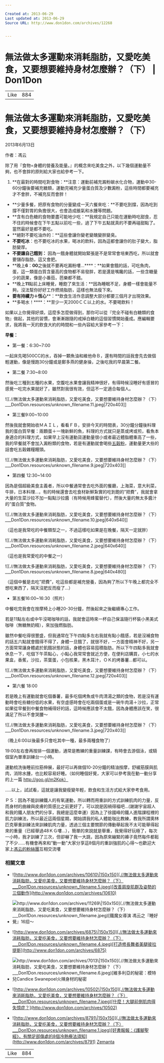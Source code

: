 ```yaml
---

Created at: 2013-06-29
Last updated at: 2013-06-29
Source URL: http://www.don1don.com/archives/12268


---
```


# 無法做太多運動來消耗脂肪，又愛吃美食，又要想要維持身材怎麼辦？（下） | Don1Don


   

|     |     |
| --- | --- |
| Like | 884 |

# 無法做太多運動來消耗脂肪，又愛吃美食，又要想要維持身材怎麼辦？（下）

2013年6月13日

作者：馮云

除了用『食物=身體的營養及能量。』的概念來吃美食之外，以下幾個運動量不夠，也不會胖的原則給大家也給參考一下。

1. **在最對的時間吃對食物：**注意：運動前補充澱粉碳水化合物，運動中30-60分鐘後要補充糖類，運動完補充少量蛋白質及少數澱粉，這些時間都要補充才不會胖，不補充反而會胖！

* **少量多餐，把原有食物的分量變成一天六餐來吃：**不要吃到撐，因為吃到撐不僅對胃的負擔很大，也會造成脹氣和水腫等問題。
* **含有白色糖的食物要盡可能地少吃：**我規定自己只能在運動時吃甜食，忍不住的時候會在下午五點以前吃一些，過了下午五點就真的不要再碰甜點了。當然最好是都不要吃。
* **絕對不要吃油炸的：**這些會讓你變老變醜變胖變臭。
* **不要吃冰**：也不要吃冰的水果，喝冰的飲料，因為這都會讓你的肚子變大，脂肪變厚。
* **不要讓自己餓到：** 因為一餓身體就開始緊張是不是常常會培東西吃，所以就會要儲存脂肪，這又會肥。
* **晚上****6****：****00****之後就不要再吃澱粉嘍…****：**如果會餓的話，可吃魚肉，蛋，這一類蛋白質含量高的食物都不易發胖，若是還是嘴饞的話，一些含糖量少的蔬果，像是小番茄，芭樂都不錯。
* **晚上****11****點前上床睡覺，睡飽了來生活：**因為睡眠不足，身體一樣會能量不夠，沒法幫你好好工作燃燒脂肪，這樣也無法瘦下來。
* **要有持續力＋恆心****：**飲食生活作息調整大部分都要三個月才出現效果。
* **多喝水！****：**至少一天2000ＣＣ以上的水。不要喝飲料！

如果以上你覺得好煩，這麼多怎麼做得到，那你可以從『完全不碰有白糖類的食物』做起，其他的習慣，會漸漸跟隨的戒掉白糖的這個習慣開始養成。應編輯要求，我將我一天的飲食大約的時間和一些內容給大家參考一下：

**早餐：**

* 第一餐：6:30~7:00

一起床先喝500CC的水，吞掉一顆魚油和維他命Ｂ，還有時間的話我會先去做個輕運動，像是慢跑30分鐘或是鄭多燕的健身操，之後吃我的早晨第二餐。

* 第二餐 7:30~8:00

然後吃三種到五種的水果，空腹吃水果會讓我精神很好，有得時候沒睡好有感冒的感覺一吃完水果就好了，雖然對我很有效，但這不一定適合每個人。

![[.//無法做太多運動來消耗脂肪，又愛吃美食，又要想要維持身材怎麼辦？（下）___Don1Don.resources/unknown_filename.11.jpeg\|720x403]]

* 第三餐9:00~10:00

然後我就會開始收ＭＡＩＬ，看看ＦＢ，安排今天的時間表，30分鐘分鐘後料理我的蛋白質早餐：兩顆蛋＋一塊新鮮的魚，料理的方式就只是蒸或烤或煎，看魚本身適合的料理方式，如果早上沒有運動貨運動量很小或者最近體脂體重高了一些，我的早餐就不會加入澱粉類的食物，若是有運動就會喝些[五穀粉](http://goo.gl/vtknE)，運動量更大些的話會吃五穀雜糧饅頭。

![[.//無法做太多運動來消耗脂肪，又愛吃美食，又要想要維持身材怎麼辦？（下）___Don1Don.resources/unknown_filename.9.jpeg\|720x403]]

* 第四餐 12:30~14:00

因為是個超級美食主義者，所以中餐通常會去吃外面的餐廳，上海菜，意大利菜，牛排，日本料理…，有的時候還會去吃食材新鮮紮實的吃到飽的”把費”，我就會拿大量的生菜沙拉不加一點點沙拉醬（有時候用蜂蜜替代），然後大量的無太多醬汁的”蛋白質”食物。

![[.//無法做太多運動來消耗脂肪，又愛吃美食，又要想要維持身材怎麼辦？（下）___Don1Don.resources/unknown_filename.10.jpeg\|640x640]]

（這也是我常吃的中餐類型之一，不過這樣吃如果是在晚餐，隔天一定就胖）

![[.//無法做太多運動來消耗脂肪，又愛吃美食，又要想要維持身材怎麼辦？（下）___Don1Don.resources/unknown_filename.2.jpeg\|640x640]]

（這也是我常愛吃的中餐之一）

![[.//無法做太多運動來消耗脂肪，又愛吃美食，又要想要維持身材怎麼辦？（下）___Don1Don.resources/unknown_filename.8.jpeg\|640x480]]

（這個中餐是去吃”把費”，吃這些都是補充營養，因為夠了所以下午晚上都完全不想吃東西了，隔天沒肥反而瘦了…）

* 第五餐16:00~16:30（照片）

中餐吃完我會在按摩椅上小睡20-30分鐘，然後起來之後繼續專心工作。

若是11點左右或中午沒喝咖啡的話，我就會這時來一杯自己保溫隨行杯裝小黑美式咖啡（無糖無奶精），來加強燃脂肪。

雖然中餐吃得很豐盛，但我通常在下午四點多左右我就有點小餓感，若是沒補食物的話五六點就會餓得不得了，身體一旦餓了，就很不好，一方面會精神不好，另一方面常常讓身體處於飢餓狀態的話，身體也容易囤積脂肪。所以下午四點多我就會休息一下，吃個下午茶點心，小點心我常常會就近方便，在便利店購買，小七的水果盒，香蕉，沙拉，茶葉蛋，小包核果，黑木耳汁，ＯＫ的烤番薯…都可以。

![[.//無法做太多運動來消耗脂肪，又愛吃美食，又要想要維持身材怎麼辦？（下）___Don1Don.resources/unknown_filename.12.jpeg\|720x403]]

* 第六餐 18:00

若是晚上有運動就會吃個番薯，最多吃個烤魚或牛肉清湯之類的食物，若是沒有運動時會吃些糖份低的水果，有空虛感時會在吃兩個蛋或是一碗牛肉湯＋沙拉，正常如果從早餐到中餐食物補得好的話，這時候應該會不太餓，因為身體應該在笑，很滿足了所以不會哭腰～

![[.//無法做太多運動來消耗脂肪，又愛吃美食，又要想要維持身材怎麼辦？（下）___Don1Don.resources/unknown_filename.3.jpeg\|720x403]]

（晚上6:00以後最多只會吃其中一種，最多兩種食物了）

19:00左右會再按排一個運動，通常是教練的重量訓練課，有時會去游個泳，或騎個室內單車訓練台一小時。

運動梳洗後睡前拉筋伸展，最好可以再做個10-20分鐘的精油按摩，舒緩筋膜與肌肉，消除水腫，也比較容易好睡。（如何睡個好覺，大家可以參考我在動一動分享的上一篇 http://goo.gl/m2Kpk）

…..以上，試試看，這就是讓我變瘦變年輕，飲食和生活方式給大家參考食用。

ＰＳ：因為不能訓練鐵人的有氧運動，所以轉而用重訓的方式訓練肌肉的力量，反而身材的曲線與皮膚的質感比之前更好了，可以說是因禍得福吧…(謝謝宇宙超人和我的鐵人朋友們的分享，我總是這麼幸運）因為上了徐國峰的鐵人進階課程裡的肌力訓練法，所以最近這兩個星期，開始請我的私人體能咖比教練，教我所謂奧林匹克舉重訓練法來訓練肌肉力量，透過三個主要關節的傳動舉起我不太可能舉得起來的重量（已經舉過48ＫＧ嘍…），簡單的來說就是舉重，我覺得好玩極了，每次一小時，我才訓練了三次，但卻嚇了我一大跳，因為原來繃緊的褲子竟然每件都鬆了不少……有機會再來和”動一動”大家分享這8個月的重訓強肌的心得～也歡迎大家上[馮云的粉絲團](http://goo.gl/0yTQZ)互相交流嘍

### 相關文章

* ![http://www.don1don.com/archives/10610\|150x150](.//無法做太多運動來消耗脂肪，又愛吃美食，又要想要維持身材怎麼辦？（下）___Don1Don.resources/unknown_filename.5.jpeg)[改善肩旋肌群及姿勢的三個動作](http://www.don1don.com/archives/10610)

* ![http://www.don1don.com/archives/11269\|150x150](.//無法做太多運動來消耗脂肪，又愛吃美食，又要想要維持身材怎麼辦？（下）___Don1Don.resources/unknown_filename.jpeg)[鐵魔女導演 馮云之『睡好覺』16招～](http://www.don1don.com/archives/11269)
* ![http://www.don1don.com/archives/6875\|150x150](.//無法做太多運動來消耗脂肪，又愛吃美食，又要想要維持身材怎麼辦？（下）___Don1Don.resources/unknown_filename.4.jpeg)[打造修長舞者美腿彼拉提斯](http://www.don1don.com/archives/6875)
* ![http://www.don1don.com/archives/7013\|150x150](.//無法做太多運動來消耗脂肪，又愛吃美食，又要想要維持身材怎麼辦？（下）___Don1Don.resources/unknown_filename.6.jpeg)[維多利亞的秘密：模特兒Candice Swanepoel火辣身材的秘密](http://www.don1don.com/archives/7013)
* ![http://www.don1don.com/archives/10502\|150x150](.//無法做太多運動來消耗脂肪，又愛吃美食，又要想要維持身材怎麼辦？（下）___Don1Don.resources/unknown_filename.7.jpeg)[什麼！大腿前側肌肉得失憶症？](http://www.don1don.com/archives/10502)
* ![http://www.don1don.com/archives/8791\|150x150](.//無法做太多運動來消耗脂肪，又愛吃美食，又要想要維持身材怎麼辦？（下）___Don1Don.resources/unknown_filename.1.jpeg)[好書報報：《護腳聖經》，有關足部傷處的8個冷熱療法須知](http://www.don1don.com/archives/8791)
[Zemanta](http://www.zemanta.com/?wp-related-posts)
   

|     |     |
| --- | --- |
| Like | 884 |

